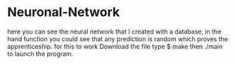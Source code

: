 # Neuronal-Network
here you can see the neural network that I created with a database, in the hand function you could see that any prediction is random which proves the apprenticeship. for this to work Download the file type $ make then ./main to launch the program. 
